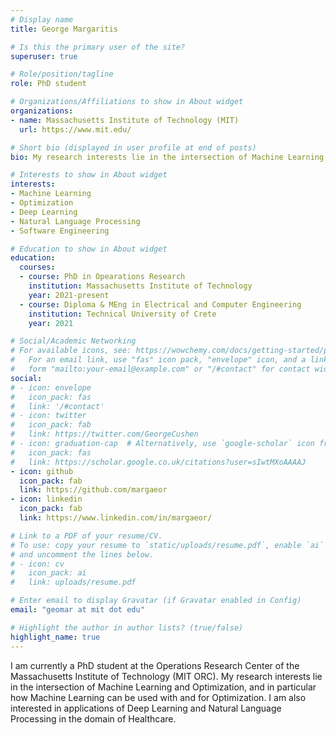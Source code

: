 ```yaml
---
# Display name
title: George Margaritis

# Is this the primary user of the site?
superuser: true

# Role/position/tagline
role: PhD student

# Organizations/Affiliations to show in About widget
organizations:
- name: Massachusetts Institute of Technology (MIT)
  url: https://www.mit.edu/

# Short bio (displayed in user profile at end of posts)
bio: My research interests lie in the intersection of Machine Learning, Mathematical Optimization and Software.

# Interests to show in About widget
interests:
- Machine Learning
- Optimization
- Deep Learning
- Natural Language Processing
- Software Engineering

# Education to show in About widget
education:
  courses:
  - course: PhD in Opearations Research
    institution: Massachusetts Institute of Technology
    year: 2021-present
  - course: Diploma & MEng in Electrical and Computer Engineering
    institution: Technical University of Crete
    year: 2021

# Social/Academic Networking
# For available icons, see: https://wowchemy.com/docs/getting-started/page-builder/#icons
#   For an email link, use "fas" icon pack, "envelope" icon, and a link in the
#   form "mailto:your-email@example.com" or "/#contact" for contact widget.
social:
# - icon: envelope
#   icon_pack: fas
#   link: '/#contact'
# - icon: twitter
#   icon_pack: fab
#   link: https://twitter.com/GeorgeCushen
# - icon: graduation-cap  # Alternatively, use `google-scholar` icon from `ai` icon pack
#   icon_pack: fas
#   link: https://scholar.google.co.uk/citations?user=sIwtMXoAAAAJ
- icon: github
  icon_pack: fab
  link: https://github.com/margaeor
- icon: linkedin
  icon_pack: fab
  link: https://www.linkedin.com/in/margaeor/

# Link to a PDF of your resume/CV.
# To use: copy your resume to `static/uploads/resume.pdf`, enable `ai` icons in `params.toml`, 
# and uncomment the lines below.
# - icon: cv
#   icon_pack: ai
#   link: uploads/resume.pdf

# Enter email to display Gravatar (if Gravatar enabled in Config)
email: "geomar at mit dot edu"

# Highlight the author in author lists? (true/false)
highlight_name: true
---
```


I am currently a PhD student at the Operations Research Center of the Massachusetts Institute of Technology (MIT ORC).
My research interests lie in the intersection of Machine Learning and Optimization,
and in particular how Machine Learning can be used with and for Optimization.
I am also interested in applications of Deep Learning and Natural Language Processing
in the domain of Healthcare.


<!-- {{< icon name="download" pack="fas" >}} Download my {{< staticref "uploads/demo_resume.pdf" "newtab" >}}resumé{{< /staticref >}}. -->
